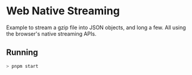 # Web Native Streaming

Example to stream a gzip file into JSON objects, and long a few. All using the browser's native streaming APIs.

## Running

```sh
> pnpm start
```
